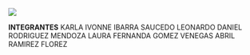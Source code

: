 ![](http://p84.cooltext.com/Rendered/Cool%20Text%20-%20Economa%20y%20Tecnologa%20284030636304166.png)

**INTEGRANTES**
KARLA IVONNE IBARRA SAUCEDO
LEONARDO DANIEL RODRIGUEZ MENDOZA
LAURA FERNANDA GOMEZ VENEGAS
ABRIL RAMIREZ FLOREZ
